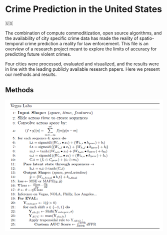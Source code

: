 # Crime Prediction in the United States
🇺🇸


The combination of compute commoditization, open source algorithms, and the availability of city specific crime data has made the reality of spatio-temporal crime prediction a reality for law enforcement. This file is an overview of a research project meant to explore the limits of accuracy for predicting future violent crimes. 

Four cities were processed, evaluated and visualized, and the results were in line with the leading publicly available research papers. Here we present our methods and results.

## Methods
![Crime](algo.png)
